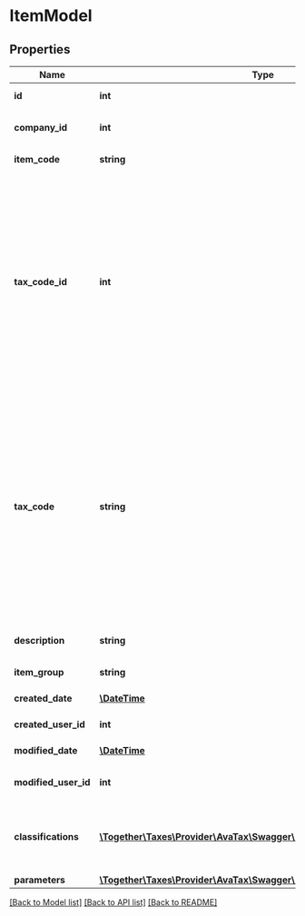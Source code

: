 # ItemModel

## Properties
Name | Type | Description | Notes
------------ | ------------- | ------------- | -------------
**id** | **int** | The unique ID number of this item. | 
**company_id** | **int** | The unique ID number of the company that owns this item. | [optional] 
**item_code** | **string** | A unique code representing this item. | 
**tax_code_id** | **int** | DEPRECATED - Date: 11/13/2018, Version: 18.12, Message: For identifying an &#x60;Item&#x60; with &#x60;Avalara TaxCode&#x60;, please call the [CreateItemClassification API] with your ItemCode and the Avalara TaxCode.  The unique ID number of the tax code that is applied when selling this item.  When creating or updating an item, you can either specify the Tax Code ID number or the Tax Code string; you do not need to specify both values. | [optional] 
**tax_code** | **string** | DEPRECATED - Date: 11/13/2018, Version: 18.12, Message: For identifying an &#x60;Item&#x60; with &#x60;Avalara TaxCode&#x60;, please call the [CreateItemClassification API] with your ItemCode and the Avalara TaxCode.  The unique code string of the Tax Code that is applied when selling this item.  When creating or updating an item, you can either specify the Tax Code ID number or the Tax Code string; you do not need to specify both values. | [optional] 
**description** | **string** | A friendly description of this item in your product catalog. | 
**item_group** | **string** | A way to group similar items. | [optional] 
**created_date** | [**\DateTime**](\DateTime.md) | The date when this record was created. | [optional] 
**created_user_id** | **int** | The User ID of the user who created this record. | [optional] 
**modified_date** | [**\DateTime**](\DateTime.md) | The date/time when this record was last modified. | [optional] 
**modified_user_id** | **int** | The user ID of the user who last modified this record. | [optional] 
**classifications** | [**\Together\Taxes\Provider\AvaTax\Swagger\Model\ClassificationModel[]**](ClassificationModel.md) | List of classifications that belong to this item.  A single classification consits of a productCode and a systemCode for a particular item. | [optional] 
**parameters** | [**\Together\Taxes\Provider\AvaTax\Swagger\Model\ItemParameterModel[]**](ItemParameterModel.md) | List of item parameters. | [optional] 

[[Back to Model list]](../README.md#documentation-for-models) [[Back to API list]](../README.md#documentation-for-api-endpoints) [[Back to README]](../README.md)


